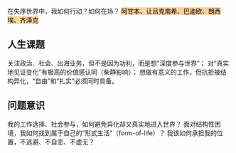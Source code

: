 
在失序世界中，我如何行动？如何在场？
<mark style="background: #FFB86CA6;">阿甘本、让吕克南希、巴迪欧、朗西埃、齐泽克</mark>
## 人生课题
关注政治、社会、出海业务，但不是因为功利，而是想“深度参与世界”；
对“真实地见证变化”有极高的价值感认同（柴静影响）；
想做有意义的工作，但抗拒被结构异化，“自由”和“扎实”必须同时具备。
## 问题意识
我的工作选择、社会参与，如何避免异化却又真实地进入世界？
面对结构性困境，我如何找到属于自己的“形式生活”（form-of-life）？
我该如何承担我的位置，不逃避、不自恋、不虚无？